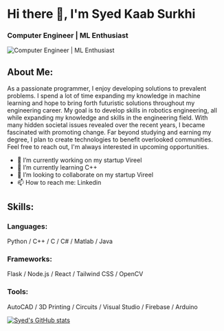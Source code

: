 # Hi there 👋, I'm Syed Kaab Surkhi
### Computer Engineer | ML Enthusiast  
![Computer Engineer | ML Enthusiast  ](https://github.com/user-attachments/assets/e1d87986-5d16-4920-bd4e-98c0fe98a5f5)

## About Me:
As a passionate programmer, I enjoy developing solutions to prevalent problems. I spend a lot of time expanding my knowledge in machine learning and hope to bring forth futuristic solutions throughout my engineering career. My goal is to develop skills in robotics engineering, all while expanding my knowledge and skills in the engineering field. With many hidden societal issues revealed over the recent years, I became fascinated with promoting change. Far beyond studying and earning my degree, I plan to create technologies to benefit overlooked communities. Feel free to reach out, I'm always interested in upcoming opportunities.

- 🔭 I’m currently working on my startup Vireel 
- 🌱 I’m currently learning C++
- 👯 I’m looking to collaborate on my startup Vireel
- 📫 How to reach me: Linkedin


## Skills: 
### Languages:
Python / C++ / C / C# / Matlab / Java
### Frameworks:
Flask / Node.js / React / Tailwind CSS / OpenCV
### Tools:
AutoCAD / 3D Printing / Circuits / Visual Studio / Firebase / Arduino

[![Syed's GitHub stats](https://github-readme-stats.vercel.app/api?username=SurkhiSyed)](https://github.com/anuraghazra/github-readme-stats)


<!--
**SurkhiSyed/SurkhiSyed** is a ✨ _special_ ✨ repository because its `README.md` (this file) appears on your GitHub profile.

Here are some ideas to get you started:

- 🔭 I’m currently working on ...
- 🌱 I’m currently learning ...
- 👯 I’m looking to collaborate on ...
- 🤔 I’m looking for help with ...
- 💬 Ask me about ...
- 📫 How to reach me: ...
- 😄 Pronouns: ...
- ⚡ Fun fact: ...
-->
